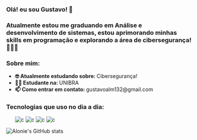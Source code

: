 ### Olá! eu sou Gustavo! 👋

### Atualmente estou me graduando em Análise e desenvolvimento de sistemas, estou aprimorando minhas skills em programação e explorando a área de cibersegurança! 👨🏻‍💻

### Sobre mim:
 <ul>
   <li align="left"> <strong> 🤓 Atualmente estudando sobre: </strong> Cibersegurança! 
   </li>
   <li align="left"> <strong> 👨‍🎓 Estudante na:  </strong> UNIBRA
   </li>
   </li>
   <li align="left"> <strong> 📫 Como entrar em contato: </strong> gustavoalm132@gmail.com
   </li>
 </ul> 

### Tecnologias que uso no dia a dia:
<ul>
<div style="display: inline_block"<br/>
  <img alt=c src="https://img.shields.io/badge/C-00599C?style=for-the-badge&logo=c&logoColor=white" />
  <img alt=c src="https://img.shields.io/badge/C%2B%2B-00599C?style=for-the-badge&logo=c%2B%2B&logoColor=white" />
  <img alt=c src="https://img.shields.io/badge/Java-ED8B00?style=for-the-badge&logo=openjdk&logoColor=white" />
  <img alt=c src="https://img.shields.io/badge/MySQL-00000F?style=for-the-badge&logo=mysql&logoColor=white" />
</div>
</ul>

![Alonie's GitHub stats](https://github-readme-stats.vercel.app/api?username=alonieonly&show_icons=true&theme=transparent)
